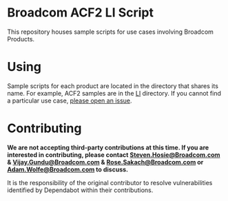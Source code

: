 # Broadcom ACF2 LI Script
This repository houses sample scripts for use cases involving Broadcom Products.

# Using
Sample scripts for each product are located in the directory that shares its name. For example, ACF2 samples are in the [LI](LI) directory. If you cannot find a particular use case, [please open an issue](https://github.com/BroadcomMFD/broadcom-product-scripts/issues/new).


# Contributing
**We are not accepting third-party contributions at this time. If you are interested in contributing, please contact Steven.Hosie@Broadcom.com & Vijay.Gundu@Broadcom.com & Rose.Sakach@Broadcom.com or Adam.Wolfe@Broadcom.com to discuss.**

It is the responsibility of the original contributor to resolve vulnerabilities identified by Dependabot within their contributions.

